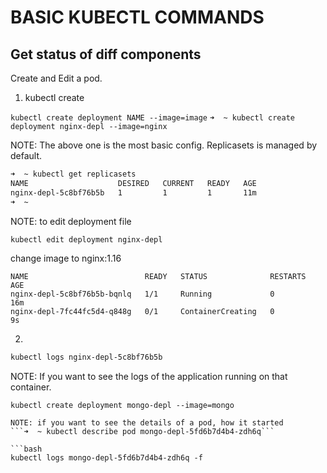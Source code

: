 # BASIC KUBECTL COMMANDS

## Get status of diff components 
Create and Edit a pod.

1. kubectl create

```kubectl create deployment NAME --image=image```
```➜  ~ kubectl create deployment nginx-depl --image=nginx```

NOTE: The above one is the most basic config.
Replicasets is managed by default.

```bash
➜  ~ kubectl get replicasets
NAME                    DESIRED   CURRENT   READY   AGE
nginx-depl-5c8bf76b5b   1         1         1       11m
➜  ~
```

NOTE: to edit deployment file
```bash
kubectl edit deployment nginx-depl
```

change image to nginx:1.16

```➜  ~ kubectl get pods
NAME                          READY   STATUS              RESTARTS   AGE
nginx-depl-5c8bf76b5b-bqnlq   1/1     Running             0          16m
nginx-depl-7fc44fc5d4-q848g   0/1     ContainerCreating   0          9s
```

2. 
```bash
kubectl logs nginx-depl-5c8bf76b5b
```

NOTE: If you want to see the logs of the application running on that container.

```
kubectl create deployment mongo-depl --image=mongo

NOTE: if you want to see the details of a pod, how it started
```➜  ~ kubectl describe pod mongo-depl-5fd6b7d4b4-zdh6q```

```bash
kubectl logs mongo-depl-5fd6b7d4b4-zdh6q -f
```